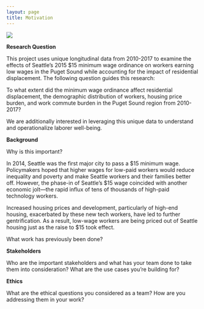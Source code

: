 ```yaml
---
layout: page
title: Motivation
---
```


<img src="{{ site.url }}{{ site.baseurl }}/assets/img/Gent_Photo.JPG">

**Research Question**

This project uses unique longitudinal data from 2010-2017 to examine the effects of Seattle’s 2015 $15 minimum wage ordinance on workers earning low wages in the Puget Sound while accounting for the impact of residential displacement. The following question guides this research: 

To what extent did the minimum wage ordinance affect residential displacement, the demographic distribution of workers, housing price burden, and work commute burden in the Puget Sound region from 2010-2017?

We are additionally interested in leveraging this unique data to understand and operationalize laborer well-being.

**Background**

Why is this important?

In 2014, Seattle was the first major city to pass a \$15 minimum wage. Policymakers hoped that higher wages for low-paid workers would reduce inequality and poverty and make Seattle workers and their families better off. However, the phase-in of Seattle’s $15 wage coincided with another economic jolt—the rapid influx of tens of thousands of high-paid technology workers. 

Increased housing prices and development, particularly of high-end housing, exacerbated by these new tech workers, have led to further gentrification. As a result, low-wage workers are being priced out of Seattle housing just as the raise to $15 took effect.

What work has previously been done?


**Stakeholders**

Who are the important stakeholders and what has your team done to take them into consideration?
What are the use cases you’re building for?

**Ethics**

What are the ethical questions you considered as a team?
How are you addressing them in your work?
